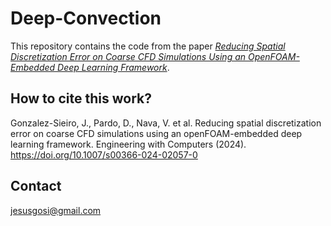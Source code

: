 # Deep-Convection
This repository contains the code from the paper [_Reducing Spatial Discretization Error on Coarse CFD Simulations Using an OpenFOAM-Embedded Deep Learning Framework_](https://link.springer.com/article/10.1007/s00366-024-02057-0).

## How to cite this work?
Gonzalez-Sieiro, J., Pardo, D., Nava, V. et al. Reducing spatial discretization error on coarse CFD simulations using an openFOAM-embedded deep learning framework. Engineering with Computers (2024). https://doi.org/10.1007/s00366-024-02057-0

## Contact
jesusgosi@gmail.com
